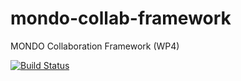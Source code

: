 # mondo-collab-framework
MONDO Collaboration Framework (WP4)

[![Build Status](https://build.inf.mit.bme.hu/jenkins/job/MONDO-Collaboration/badge/icon)](https://build.inf.mit.bme.hu/jenkins/job/MONDO-Collaboration)
